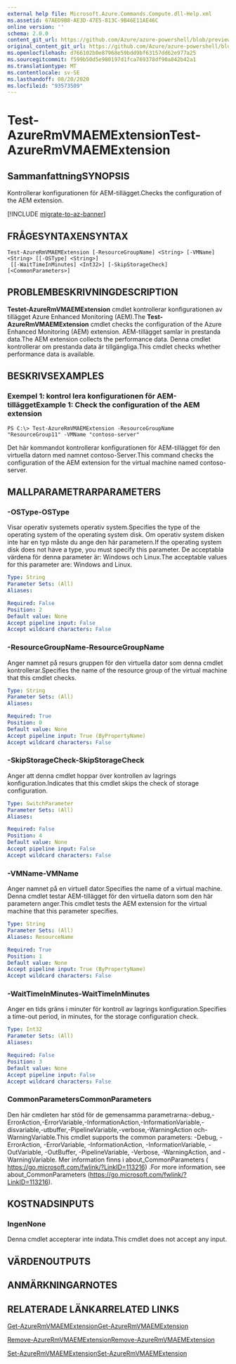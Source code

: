 ```yaml
---
external help file: Microsoft.Azure.Commands.Compute.dll-Help.xml
ms.assetid: 67AED9B8-AE3D-47E5-813C-9B46E11AE46C
online version: ''
schema: 2.0.0
content_git_url: https://github.com/Azure/azure-powershell/blob/preview/src/ResourceManager/Compute/Stack/Commands.Compute/help/Test-AzureRmVMAEMExtension.md
original_content_git_url: https://github.com/Azure/azure-powershell/blob/preview/src/ResourceManager/Compute/Stack/Commands.Compute/help/Test-AzureRmVMAEMExtension.md
ms.openlocfilehash: d766102b0e87968e59bdd9bf63157dd62e977a25
ms.sourcegitcommit: f599b50d5e980197d1fca769378df90a842b42a1
ms.translationtype: MT
ms.contentlocale: sv-SE
ms.lasthandoff: 08/20/2020
ms.locfileid: "93573509"
---
```

# <span data-ttu-id="dd51d-101">Test-AzureRmVMAEMExtension</span><span class="sxs-lookup"><span data-stu-id="dd51d-101">Test-AzureRmVMAEMExtension</span></span>

## <span data-ttu-id="dd51d-102">Sammanfattning</span><span class="sxs-lookup"><span data-stu-id="dd51d-102">SYNOPSIS</span></span>
<span data-ttu-id="dd51d-103">Kontrollerar konfigurationen för AEM-tillägget.</span><span class="sxs-lookup"><span data-stu-id="dd51d-103">Checks the configuration of the AEM extension.</span></span>

[!INCLUDE [migrate-to-az-banner](../../includes/migrate-to-az-banner.md)]

## <span data-ttu-id="dd51d-104">FRÅGESYNTAXEN</span><span class="sxs-lookup"><span data-stu-id="dd51d-104">SYNTAX</span></span>

```
Test-AzureRmVMAEMExtension [-ResourceGroupName] <String> [-VMName] <String> [[-OSType] <String>]
 [[-WaitTimeInMinutes] <Int32>] [-SkipStorageCheck] [<CommonParameters>]
```

## <span data-ttu-id="dd51d-105">PROBLEMBESKRIVNING</span><span class="sxs-lookup"><span data-stu-id="dd51d-105">DESCRIPTION</span></span>
<span data-ttu-id="dd51d-106">**Testet-AzureRmVMAEMExtension** cmdlet kontrollerar konfigurationen av tillägget Azure Enhanced Monitoring (AEM).</span><span class="sxs-lookup"><span data-stu-id="dd51d-106">The **Test-AzureRmVMAEMExtension** cmdlet checks the configuration of the Azure Enhanced Monitoring (AEM) extension.</span></span>
<span data-ttu-id="dd51d-107">AEM-tillägget samlar in prestanda data.</span><span class="sxs-lookup"><span data-stu-id="dd51d-107">The AEM extension collects the performance data.</span></span>
<span data-ttu-id="dd51d-108">Denna cmdlet kontrollerar om prestanda data är tillgängliga.</span><span class="sxs-lookup"><span data-stu-id="dd51d-108">This cmdlet checks whether performance data is available.</span></span>

## <span data-ttu-id="dd51d-109">BESKRIVS</span><span class="sxs-lookup"><span data-stu-id="dd51d-109">EXAMPLES</span></span>

### <span data-ttu-id="dd51d-110">Exempel 1: kontrol lera konfigurationen för AEM-tillägget</span><span class="sxs-lookup"><span data-stu-id="dd51d-110">Example 1: Check the configuration of the AEM extension</span></span>
```
PS C:\> Test-AzureRmVMAEMExtension -ResourceGroupName "ResourceGroup11" -VMName "contoso-server"
```

<span data-ttu-id="dd51d-111">Det här kommandot kontrollerar konfigurationen för AEM-tillägget för den virtuella datorn med namnet contoso-Server.</span><span class="sxs-lookup"><span data-stu-id="dd51d-111">This command checks the configuration of the AEM extension for the virtual machine named contoso-server.</span></span>

## <span data-ttu-id="dd51d-112">MALLPARAMETRAR</span><span class="sxs-lookup"><span data-stu-id="dd51d-112">PARAMETERS</span></span>

### <span data-ttu-id="dd51d-113">-OSType</span><span class="sxs-lookup"><span data-stu-id="dd51d-113">-OSType</span></span>
<span data-ttu-id="dd51d-114">Visar operativ systemets operativ system.</span><span class="sxs-lookup"><span data-stu-id="dd51d-114">Specifies the type of the operating system of the operating system disk.</span></span>
<span data-ttu-id="dd51d-115">Om operativ system disken inte har en typ måste du ange den här parametern.</span><span class="sxs-lookup"><span data-stu-id="dd51d-115">If the operating system disk does not have a type, you must specify this parameter.</span></span>
<span data-ttu-id="dd51d-116">De acceptabla värdena för denna parameter är: Windows och Linux.</span><span class="sxs-lookup"><span data-stu-id="dd51d-116">The acceptable values for this parameter are: Windows and Linux.</span></span>

```yaml
Type: String
Parameter Sets: (All)
Aliases: 

Required: False
Position: 2
Default value: None
Accept pipeline input: False
Accept wildcard characters: False
```

### <span data-ttu-id="dd51d-117">-ResourceGroupName</span><span class="sxs-lookup"><span data-stu-id="dd51d-117">-ResourceGroupName</span></span>
<span data-ttu-id="dd51d-118">Anger namnet på resurs gruppen för den virtuella dator som denna cmdlet kontrollerar.</span><span class="sxs-lookup"><span data-stu-id="dd51d-118">Specifies the name of the resource group of the virtual machine that this cmdlet checks.</span></span>

```yaml
Type: String
Parameter Sets: (All)
Aliases: 

Required: True
Position: 0
Default value: None
Accept pipeline input: True (ByPropertyName)
Accept wildcard characters: False
```

### <span data-ttu-id="dd51d-119">-SkipStorageCheck</span><span class="sxs-lookup"><span data-stu-id="dd51d-119">-SkipStorageCheck</span></span>
<span data-ttu-id="dd51d-120">Anger att denna cmdlet hoppar över kontrollen av lagrings konfiguration.</span><span class="sxs-lookup"><span data-stu-id="dd51d-120">Indicates that this cmdlet skips the check of storage configuration.</span></span>

```yaml
Type: SwitchParameter
Parameter Sets: (All)
Aliases: 

Required: False
Position: 4
Default value: None
Accept pipeline input: False
Accept wildcard characters: False
```

### <span data-ttu-id="dd51d-121">-VMName</span><span class="sxs-lookup"><span data-stu-id="dd51d-121">-VMName</span></span>
<span data-ttu-id="dd51d-122">Anger namnet på en virtuell dator.</span><span class="sxs-lookup"><span data-stu-id="dd51d-122">Specifies the name of a virtual machine.</span></span>
<span data-ttu-id="dd51d-123">Denna cmdlet testar AEM-tillägget för den virtuella datorn som den här parametern anger.</span><span class="sxs-lookup"><span data-stu-id="dd51d-123">This cmdlet tests the AEM extension for the virtual machine that this parameter specifies.</span></span>

```yaml
Type: String
Parameter Sets: (All)
Aliases: ResourceName

Required: True
Position: 1
Default value: None
Accept pipeline input: True (ByPropertyName)
Accept wildcard characters: False
```

### <span data-ttu-id="dd51d-124">-WaitTimeInMinutes</span><span class="sxs-lookup"><span data-stu-id="dd51d-124">-WaitTimeInMinutes</span></span>
<span data-ttu-id="dd51d-125">Anger en tids gräns i minuter för kontroll av lagrings konfiguration.</span><span class="sxs-lookup"><span data-stu-id="dd51d-125">Specifies a time-out period, in minutes, for the storage configuration check.</span></span>

```yaml
Type: Int32
Parameter Sets: (All)
Aliases: 

Required: False
Position: 3
Default value: None
Accept pipeline input: False
Accept wildcard characters: False
```

### <span data-ttu-id="dd51d-126">CommonParameters</span><span class="sxs-lookup"><span data-stu-id="dd51d-126">CommonParameters</span></span>
<span data-ttu-id="dd51d-127">Den här cmdleten har stöd för de gemensamma parametrarna:-debug,-ErrorAction,-ErrorVariable,-InformationAction,-InformationVariable,-disvariable,-utbuffer,-PipelineVariable,-verbose,-WarningAction och-WarningVariable.</span><span class="sxs-lookup"><span data-stu-id="dd51d-127">This cmdlet supports the common parameters: -Debug, -ErrorAction, -ErrorVariable, -InformationAction, -InformationVariable, -OutVariable, -OutBuffer, -PipelineVariable, -Verbose, -WarningAction, and -WarningVariable.</span></span> <span data-ttu-id="dd51d-128">Mer information finns i about_CommonParameters ( https://go.microsoft.com/fwlink/?LinkID=113216) .</span><span class="sxs-lookup"><span data-stu-id="dd51d-128">For more information, see about_CommonParameters (https://go.microsoft.com/fwlink/?LinkID=113216).</span></span>

## <span data-ttu-id="dd51d-129">KOSTNADS</span><span class="sxs-lookup"><span data-stu-id="dd51d-129">INPUTS</span></span>

### <span data-ttu-id="dd51d-130">Ingen</span><span class="sxs-lookup"><span data-stu-id="dd51d-130">None</span></span>
<span data-ttu-id="dd51d-131">Denna cmdlet accepterar inte indata.</span><span class="sxs-lookup"><span data-stu-id="dd51d-131">This cmdlet does not accept any input.</span></span>

## <span data-ttu-id="dd51d-132">VÄRDEN</span><span class="sxs-lookup"><span data-stu-id="dd51d-132">OUTPUTS</span></span>

## <span data-ttu-id="dd51d-133">ANMÄRKNINGAR</span><span class="sxs-lookup"><span data-stu-id="dd51d-133">NOTES</span></span>

## <span data-ttu-id="dd51d-134">RELATERADE LÄNKAR</span><span class="sxs-lookup"><span data-stu-id="dd51d-134">RELATED LINKS</span></span>

[<span data-ttu-id="dd51d-135">Get-AzureRmVMAEMExtension</span><span class="sxs-lookup"><span data-stu-id="dd51d-135">Get-AzureRmVMAEMExtension</span></span>](./Get-AzureRmVMAEMExtension.md)

[<span data-ttu-id="dd51d-136">Remove-AzureRmVMAEMExtension</span><span class="sxs-lookup"><span data-stu-id="dd51d-136">Remove-AzureRmVMAEMExtension</span></span>](./Remove-AzureRmVMAEMExtension.md)

[<span data-ttu-id="dd51d-137">Set-AzureRmVMAEMExtension</span><span class="sxs-lookup"><span data-stu-id="dd51d-137">Set-AzureRmVMAEMExtension</span></span>](./Set-AzureRmVMAEMExtension.md)


